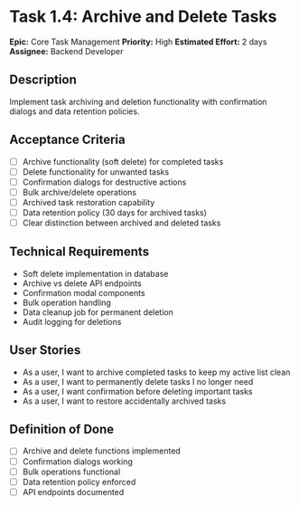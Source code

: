 # Task 1.4: Archive and Delete Tasks

**Epic:** Core Task Management
**Priority:** High
**Estimated Effort:** 2 days
**Assignee:** Backend Developer

## Description
Implement task archiving and deletion functionality with confirmation dialogs and data retention policies.

## Acceptance Criteria
- [ ] Archive functionality (soft delete) for completed tasks
- [ ] Delete functionality for unwanted tasks
- [ ] Confirmation dialogs for destructive actions
- [ ] Bulk archive/delete operations
- [ ] Archived task restoration capability
- [ ] Data retention policy (30 days for archived tasks)
- [ ] Clear distinction between archived and deleted tasks

## Technical Requirements
- Soft delete implementation in database
- Archive vs delete API endpoints
- Confirmation modal components
- Bulk operation handling
- Data cleanup job for permanent deletion
- Audit logging for deletions

## User Stories
- As a user, I want to archive completed tasks to keep my active list clean
- As a user, I want to permanently delete tasks I no longer need
- As a user, I want confirmation before deleting important tasks
- As a user, I want to restore accidentally archived tasks

## Definition of Done
- [ ] Archive and delete functions implemented
- [ ] Confirmation dialogs working
- [ ] Bulk operations functional
- [ ] Data retention policy enforced
- [ ] API endpoints documented